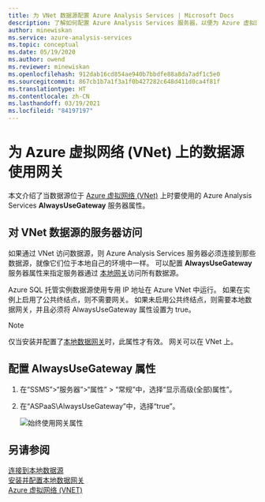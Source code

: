 ```yaml
---
title: 为 VNet 数据源配置 Azure Analysis Services | Microsoft Docs
description: 了解如何配置 Azure Analysis Services 服务器，以便为 Azure 虚拟网络 (VNet) 上的数据源使用网关。
author: minewiskan
ms.service: azure-analysis-services
ms.topic: conceptual
ms.date: 05/19/2020
ms.author: owend
ms.reviewer: minewiskan
ms.openlocfilehash: 912dab16cd854ae940b7bbdfe88a8da7adf1c5e0
ms.sourcegitcommit: 867cb1b7a1f3a1f0b427282c648d411d0ca4f81f
ms.translationtype: HT
ms.contentlocale: zh-CN
ms.lasthandoff: 03/19/2021
ms.locfileid: "84197197"
---
```

# <a name="use-gateway-for-data-sources-on-an-azure-virtual-network-vnet"></a>为 Azure 虚拟网络 (VNet) 上的数据源使用网关

本文介绍了当数据源位于 [Azure 虚拟网络 (VNet)](../virtual-network/virtual-networks-overview.md) 上时要使用的 Azure Analysis Services **AlwaysUseGateway** 服务器属性。

## <a name="server-access-to-vnet-data-sources"></a>对 VNet 数据源的服务器访问

如果通过 VNet 访问数据源，则 Azure Analysis Services 服务器必须连接到那些数据源，就像它们位于本地自己的环境中一样。 可以配置 **AlwaysUseGateway** 服务器属性来指定服务器通过 [本地网关](analysis-services-gateway.md)访问所有数据源。 

Azure SQL 托管实例数据源使用专用 IP 地址在 Azure VNet 中运行。 如果在实例上启用了公共终结点，则不需要网关。 如果未启用公共终结点，则需要本地数据网关，并且必须将 AlwaysUseGateway 属性设置为 true。

> [!NOTE]
> 仅当安装并配置了[本地数据网关](analysis-services-gateway.md)时，此属性才有效。 网关可以在 VNet 上。

## <a name="configure-alwaysusegateway-property"></a>配置 AlwaysUseGateway 属性

1. 在“SSMS”>“服务器”>“属性” > “常规”中，选择“显示高级(全部)属性”。  
2. 在“ASPaaS\AlwaysUseGateway”中，选择“true”。

    ![始终使用网关属性](media/analysis-services-vnet-gateway/aas-ssms-always-property.png)


## <a name="see-also"></a>另请参阅
[连接到本地数据源](analysis-services-gateway.md)   
[安装并配置本地数据网关](analysis-services-gateway-install.md)   
[Azure 虚拟网络 (VNET)](../virtual-network/virtual-networks-overview.md)   

